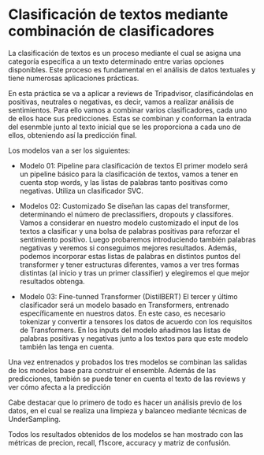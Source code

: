 # Clasificación de textos mediante combinación de clasificadores

La clasificación de textos es un proceso mediante el cual se asigna una categoría específica a un texto determinado entre varias opciones disponibles. Este proceso es fundamental en el análisis de datos textuales y tiene numerosas aplicaciones prácticas.

En esta práctica se va a aplicar a reviews de Tripadvisor, clasificándolas en positivas, neutrales o negativas, es decir, vamos a realizar análisis de sentimientos. Para ello vamos a combinar varios clasificadores, cada uno de ellos hace sus predicciones. Estas se combinan y conforman la entrada del esenmble junto al texto inicial que se les proporciona a cada uno de ellos, obteniendo así la predicción final.

Los modelos van a ser los siguientes:

* Modelo 01: Pipeline para clasificación de textos
  El primer modelo será un pipeline básico para la clasificación de textos, vamos a tener en cuenta stop words, y las listas de palabras tanto positivas como negativas.
  Utiliza un clasificador SVC.
  
* Modelos 02: Customizado
  Se diseñan las capas del transformer, determinando el número de preclassifiers, dropouts y classifores.
  Vamos a considerar en nuestro modelo customizado el input de los textos a clasificar y una bolsa de palabras positivas para reforzar el sentimiento positivo. Luego probaremos introduciendo también palabras negativas y veremos si conseguimos mejores resultados.
  Además, podemos incorporar estas listas de palabras en distintos puntos del transformer y tener estructuras diferentes, vamos a ver tres formas distintas (al inicio y tras un primer classifier)  y elegiremos el que mejor resultados obtenga.

* Modelo 03: Fine-tunned Transformer (DistilBERT)
  El tercer y último clasificador será un modelo basado en Transformers, entrenado específicamente en nuestros datos. En este caso, es necesario tokenizar y convertir a tensores los datos de acuerdo con los requisitos de Transformers.
  En los inputs del modelo añadimos las listas de palabras positivas y negativas junto a los textos para que este modelo también las tenga en cuenta.

Una vez entrenados y probados los tres modelos se combinan las salidas de los modelos base para construir el ensemble. Además de las predicciones, también se puede tener en cuenta el texto de las reviews y ver cómo afecta a la predicción

Cabe destacar que lo primero de todo es hacer un análisis previo de los datos, en el cual se realiza una limpieza y balanceo mediante técnicas de UnderSampling.

Todos los resultados obtenidos de los modelos se han mostrado con las métricas de precion, recall, f1score, accuracy y matriz de confusión.
